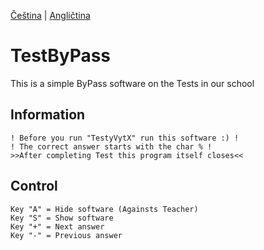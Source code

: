 [Čeština](https://github.com/zgruza/TestByPass_/blob/master/readme.cs.md) | [Angličtina](https://github.com/zgruza/TestByPass_/blob/master/readme.md)
# TestByPass
This is a simple ByPass software on the Tests in our school

## Information
```
! Before you run "TestyVytX" run this software :) !
! The correct answer starts with the char % !
>>After completing Test this program itself closes<<
```

## Control
```
Key "A" = Hide software (Againsts Teacher)
Key "S" = Show software
Key "+" = Next answer
Key "-" = Previous answer
```
